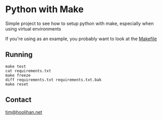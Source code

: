 # Python with Make
Simple project to see how to setup python with make, especially when using virtual environments

If you're using as an example, you probably want to look at the [Makefile](Makefile)

## Running
```
make test
cat requirements.txt
make freeze
diff requirements.txt requirements.txt.bak
make reset
```

## Contact
tim@hoolihan.net
